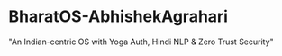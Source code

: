 # BharatOS-AbhishekAgrahari
"An Indian-centric OS with Yoga Auth, Hindi NLP &amp; Zero Trust Security"
